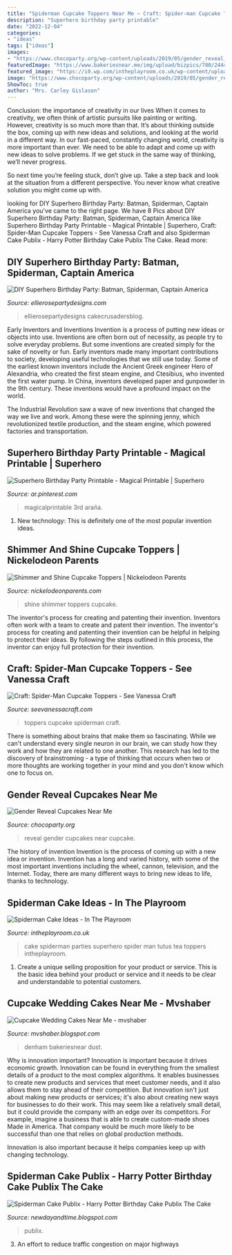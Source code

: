 ```yaml
---
title: "Spiderman Cupcake Toppers Near Me ~ Craft: Spider-man Cupcake Toppers"
description: "Superhero birthday party printable"
date: "2022-12-04"
categories:
- "ideas"
tags: ["ideas"]
images:
- "https://www.chocoparty.org/wp-content/uploads/2019/05/gender_reveal_cupcakes_5.jpg"
featuredImage: "https://www.bakeriesnear.me/img/upload/bizpics/780/24440/fairy-dust-cakes-denham-springs-wedding-cakes.jpg"
featured_image: "https://i0.wp.com/intheplayroom.co.uk/wp-content/uploads/2014/09/spidermancakesquare.jpg"
image: "https://www.chocoparty.org/wp-content/uploads/2019/05/gender_reveal_cupcakes_5.jpg"
ShowToc: true
author: "Mrs. Carley Gislason"
---
```



Conclusion: the importance of creativity in our lives
When it comes to creativity, we often think of artistic pursuits like painting or writing.  However, creativity is so much more than that. It’s about thinking outside the box, coming up with new ideas and solutions, and looking at the world in a different way.
In our fast-paced, constantly changing world, creativity is more important than ever. We need to be able to adapt and come up with new ideas to solve problems. If we get stuck in the same way of thinking, we’ll never progress.

So next time you’re feeling stuck, don’t give up. Take a step back and look at the situation from a different perspective. You never know what creative solution you might come up with.

	

		
looking for DIY Superhero Birthday Party: Batman, Spiderman, Captain America you've came to the right page. We have 8 Pics about DIY Superhero Birthday Party: Batman, Spiderman, Captain America like Superhero Birthday Party Printable - Magical Printable | Superhero, Craft: Spider-Man Cupcake Toppers - See Vanessa Craft and also Spiderman Cake Publix - Harry Potter Birthday Cake Publix The Cake. Read more:
		
    
## DIY Superhero Birthday Party: Batman, Spiderman, Captain America

<img loading=lazy src="https://www.ellierosepartydesigns.com/wp-content/uploads/2015/09/IMG_5703-e1443400396922-768x1024.jpg" onerror="this.onerror=null;this.src='https://tse4.mm.bing.net/th?id=OIP.k4TSeEVej5e8Qk7IZq_MhgHaJ4&amp;pid=15.1';" alt="DIY Superhero Birthday Party: Batman, Spiderman, Captain America">

_Source: ellierosepartydesigns.com_

>ellierosepartydesigns cakecrusadersblog. 

	

Early Inventors and Inventions
Invention is a process of putting new ideas or objects into use. Inventions are often born out of necessity, as people try to solve everyday problems. But some inventions are created simply for the sake of novelty or fun. Early inventors made many important contributions to society, developing useful technologies that we still use today.
Some of the earliest known inventors include the Ancient Greek engineer Hero of Alexandria, who created the first steam engine, and Ctesibius, who invented the first water pump. In China, inventors developed paper and gunpowder in the 9th century. These inventions would have a profound impact on the world.

The Industrial Revolution saw a wave of new inventions that changed the way we live and work. Among these were the spinning jenny, which revolutionized textile production, and the steam engine, which powered factories and transportation.

    
## Superhero Birthday Party Printable - Magical Printable | Superhero

<img loading=lazy src="https://i.pinimg.com/originals/32/70/13/3270135afb0569c436f86130ce7c7879.jpg" onerror="this.onerror=null;this.src='https://tse2.mm.bing.net/th?id=OIP.VLx81YS9sMZyMs-a6dMQhAHaFj&amp;pid=15.1';" alt="Superhero Birthday Party Printable - Magical Printable | Superhero">

_Source: ar.pinterest.com_

>magicalprintable 3rd araña. 

	

1) New technology: This is definitely one of the most popular invention ideas.

    
## Shimmer And Shine Cupcake Toppers | Nickelodeon Parents

<img loading=lazy src="http://s3.amazonaws.com/nickelodeonparents.com-production/wp-content/uploads/2016/03/shimmerAndShine-cupcakeToppers1x1-1200x630.jpg" onerror="this.onerror=null;this.src='https://tse2.mm.bing.net/th?id=OIP.fUREmJkAnsoMblcu_yf81gHaD4&amp;pid=15.1';" alt="Shimmer and Shine Cupcake Toppers | Nickelodeon Parents">

_Source: nickelodeonparents.com_

>shine shimmer toppers cupcake. 

	

The inventor's process for creating and patenting their invention.
Inventors often work with a team to create and patent their invention. The inventor's process for creating and patenting their invention can be helpful in helping to protect their ideas. By following the steps outlined in this process, the inventor can enjoy full protection for their invention.

    
## Craft: Spider-Man Cupcake Toppers - See Vanessa Craft

<img loading=lazy src="http://seevanessacraft.com/wp-content/uploads/2015/02/SpiderMan-Cupcake-Toppers-2-web.jpg" onerror="this.onerror=null;this.src='https://tse3.mm.bing.net/th?id=OIP.zpJuhsQZsImplKWEAfDyKgHaE7&amp;pid=15.1';" alt="Craft: Spider-Man Cupcake Toppers - See Vanessa Craft">

_Source: seevanessacraft.com_

>toppers cupcake spiderman craft. 

	

There is something about brains that make them so fascinating. While we can't understand every single neuron in our brain, we can study how they work and how they are related to one another. This research has led to the discovery of brainstroming - a type of thinking that occurs when two or more thoughts are working together in your mind and you don't know which one to focus on.

    
## Gender Reveal Cupcakes Near Me

<img loading=lazy src="https://www.chocoparty.org/wp-content/uploads/2019/05/gender_reveal_cupcakes_5.jpg" onerror="this.onerror=null;this.src='https://tse4.mm.bing.net/th?id=OIP.ICkEMFI0CziC_QuDNd3w6wHaF5&amp;pid=15.1';" alt="Gender Reveal Cupcakes Near Me">

_Source: chocoparty.org_

>reveal gender cupcakes near cupcake. 

	

The history of invention
Invention is the process of coming up with a new idea or invention. Invention has a long and varied history, with some of the most important inventions including the wheel, cannon, television, and the Internet. Today, there are many different ways to bring new ideas to life, thanks to technology.

    
## Spiderman Cake Ideas - In The Playroom

<img loading=lazy src="https://i0.wp.com/intheplayroom.co.uk/wp-content/uploads/2014/09/spidermancakesquare.jpg" onerror="this.onerror=null;this.src='https://tse3.mm.bing.net/th?id=OIP.-43tV547IoLM7i2-nFa3DAHaGp&amp;pid=15.1';" alt="Spiderman Cake Ideas - In The Playroom">

_Source: intheplayroom.co.uk_

>cake spiderman parties superhero spider man tutus tea toppers intheplayroom. 

	

1. Create a unique selling proposition for your product or service. This is the basic idea behind your product or service and it needs to be clear and understandable to potential customers. 

    
## Cupcake Wedding Cakes Near Me - Mvshaber

<img loading=lazy src="https://www.bakeriesnear.me/img/upload/bizpics/780/24440/fairy-dust-cakes-denham-springs-wedding-cakes.jpg" onerror="this.onerror=null;this.src='https://tse4.mm.bing.net/th?id=OIP.hKd7G9i0OZP4cPVxND_JJgHaD0&amp;pid=15.1';" alt="Cupcake Wedding Cakes Near Me - mvshaber">

_Source: mvshaber.blogspot.com_

>denham bakeriesnear dust. 

	

Why is innovation important?
Innovation is important because it drives economic growth. Innovation can be found in everything from the smallest details of a product to the most complex algorithms. It enables businesses to create new products and services that meet customer needs, and it also allows them to stay ahead of their competition.
But innovation isn't just about making new products or services; it's also about creating new ways for businesses to do their work. This may seem like a relatively small detail, but it could provide the company with an edge over its competitors. For example, imagine a business that is able to create custom-made shoes Made in America. That company would be much more likely to be successful than one that relies on global production methods.

Innovation is also important because it helps companies keep up with changing technology.

    
## Spiderman Cake Publix - Harry Potter Birthday Cake Publix The Cake

<img loading=lazy src="https://lh5.googleusercontent.com/proxy/6YIHvE9wcgGWqurltBRJxdmpwjE8kxSnBOUWG8qpqxT1K4CWstJe7r6p1hafzloiaargIRYLQUCCXmyim0G3hPPJPp5KJIbJgsBgkasGbeeWFlCk3KV4uV4M4HhyXcejD8U=w1200-h630-p-k-no-nu" onerror="this.onerror=null;this.src='https://tse4.mm.bing.net/th?id=OIP.ln4WjnHKJcf-JmxkRNExTQHaEH&amp;pid=15.1';" alt="Spiderman Cake Publix - Harry Potter Birthday Cake Publix The Cake">

_Source: newdayandtime.blogspot.com_

>publix. 

	

3. An effort to reduce traffic congestion on major highways 

